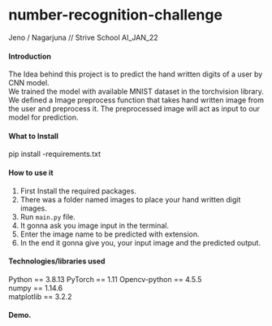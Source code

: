 # number-recognition-challenge
 Jeno / Nagarjuna // Strive School AI_JAN_22


#### Introduction
The Idea behind this project is to predict the hand written digits of a user by CNN model.  
We trained the model with available MNIST dataset in the torchvision library.
We defined a Image preprocess function that takes hand written image from the user and preprocess it.
The preprocessed image will act as input to our model for prediction.

#### What to Install
pip install -requirements.txt

#### How to use it
1. First Install the required packages.
2. There was a folder named images to place your hand written digit images.
3. Run `main.py` file.
4. It gonna ask you image input in the terminal.
5. Enter the image name to be predicted with extension.
6. In the end it gonna give you, your input image and the predicted output.

#### Technologies/libraries used
Python == 3.8.13
PyTorch == 1.11
Opencv-python == 4.5.5  
numpy == 1.14.6  
matplotlib == 3.2.2

#### Demo.
<!-- Image with a Green Screen Background.  
<img src= ".\images\demo1.png" alt="Image with a Green Screen Background. "/>    
  
Image with a Background.  
<img src= ".\images\demo2.png" alt="Image with a Background."/>    


Final Image    
<img src= ".\images\demo3.png" alt="Final Image"/>  -->
  